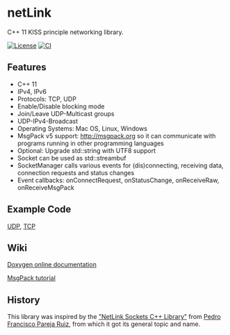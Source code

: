 # netLink

C++ 11 KISS principle networking library.

[![License](https://img.shields.io/badge/License-GPLv3-brightgreen.svg)](https://www.gnu.org/licenses/gpl-3.0.en.html)
[![CI](https://github.com/lichtso/netLink/actions/workflows/actions.yml/badge.svg)](https://github.com/Lichtso/netLink/actions/workflows/actions.yml)

## Features

* C++ 11
* IPv4, IPv6
* Protocols: TCP, UDP
* Enable/Disable blocking mode
* Join/Leave UDP-Multicast groups
* UDP-IPv4-Broadcast
* Operating Systems: Mac OS, Linux, Windows
* MsgPack v5 support: <http://msgpack.org> so it can communicate with programs running in other programming languages
* Optional: Upgrade std::string with UTF8 support
* Socket can be used as std::streambuf
* SocketManager calls various events for (dis)connecting, receiving data, connection requests and status changes
* Event callbacks: onConnectRequest, onStatusChange, onReceiveRaw, onReceiveMsgPack

## Example Code

[UDP](https://github.com/Lichtso/netLink/blob/master/src/examples/udp.cpp),
[TCP](https://github.com/Lichtso/netLink/blob/master/src/examples/tcp.cpp)

## Wiki

[Doxygen online documentation](http://lichtso.github.io/netLink/doc/annotated.html)

[MsgPack tutorial](https://github.com/Lichtso/netLink/wiki/MsgPack)

## History

This library was inspired by the ["NetLink Sockets C++ Library"](https://sourceforge.net/projects/netlinksockets/files/release/1.0.0-pre-3/) from [Pedro Francisco Pareja Ruiz](https://github.com/PedroPareja), from which it got its general topic and name.

